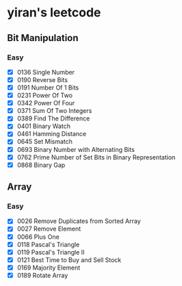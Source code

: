 # yiran's leetcode

## Bit Manipulation

### Easy
- [x] 0136 Single Number
- [x] 0190 Reverse Bits
- [x] 0191 Number Of 1 Bits
- [x] 0231 Power Of Two
- [x] 0342 Power Of Four
- [x] 0371 Sum Of Two Integers
- [x] 0389 Find The Difference
- [x] 0401 Binary Watch
- [x] 0461 Hamming Distance
- [x] 0645 Set Mismatch
- [x] 0693 Binary Number with Alternating Bits
- [x] 0762 Prime Number of Set Bits in Binary Representation
- [x] 0868 Binary Gap

## Array

### Easy
- [x] 0026 Remove Duplicates from Sorted Array
- [x] 0027 Remove Element
- [x] 0066 Plus One
- [x] 0118 Pascal's Triangle
- [x] 0119 Pascal's Triangle II
- [x] 0121 Best Time to Buy and Sell Stock
- [x] 0169 Majority Element
- [x] 0189 Rotate Array

